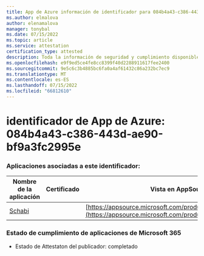```yaml
---
title: App de Azure información de identificador para 084b4a43-c386-443d-ae90-bf9a3fc2995e
ms.author: elmalova
author: elenamalova
manager: tonybal
ms.date: 07/15/2022
ms.topic: article
ms.service: attestation
certification_type: attested
description: Toda la información de seguridad y cumplimiento disponible para 084b4a43-c386-443d-ae90-bf9a3fc2995e.
ms.openlocfilehash: e9f9ed5ce4fe8cc8399f40d2288911617fee2400
ms.sourcegitcommit: 9e5c6c3b4885bc6fa0a4af61432c86a232bc7ec9
ms.translationtype: MT
ms.contentlocale: es-ES
ms.lasthandoff: 07/15/2022
ms.locfileid: "66812610"
---
```

# <a name="azure-app-id-084b4a43-c386-443d-ae90-bf9a3fc2995e"></a>identificador de App de Azure: 084b4a43-c386-443d-ae90-bf9a3fc2995e


### <a name="apps-associated-with-this-id"></a>Aplicaciones asociadas a este identificador:
| **Nombre de la aplicación** | **Certificado** | **Vista en AppSource** |
|--------------|---------------|-----------------------|
| [Schabi](../forward/WA200003728.md) |  | [https://appsource.microsoft.com/product/office/WA200003728](https://appsource.microsoft.com/product/office/WA200003728) |

### <a name="microsoft-365-app-compliance-status"></a>Estado de cumplimiento de aplicaciones de Microsoft 365
- Estado de Attestaton del publicador: completado
